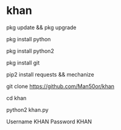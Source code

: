 # khan
pkg update && pkg upgrade

pkg install python

pkg install python2

pkg install git

pip2 install requests && mechanize

git clone https://github.com/Man50or/khan

cd khan

python2 khan.py

Username KHAN
Password KHAN
